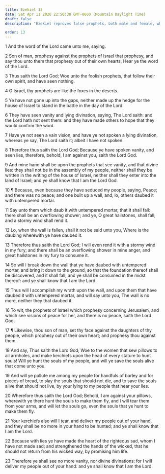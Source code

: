 ```yaml
---
title: Ezekiel 13
date: Sat Apr 11 2020 22:50:38 GMT-0600 (Mountain Daylight Time)
draft: false
description: "Ezekiel reproves false prophets, both male and female, who speak lies, to whom God has not spoken."

order: 13
---
```

    
1 And the word of the Lord came unto me, saying.

2 Son of man, prophesy against the prophets of Israel that prophesy, and say thou unto them that prophesy out of their own hearts, Hear ye the word of the Lord.

3 Thus saith the Lord God; Woe unto the foolish prophets, that follow their own spirit, and have seen nothing.

4 O Israel, thy prophets are like the foxes in the deserts.

5 Ye have not gone up into the gaps, neither made up the hedge for the house of Israel to stand in the battle in the day of the Lord.

6 They have seen vanity and lying divination, saying, The Lord saith: and the Lord hath not sent them: and they have made others to hope that they would confirm the word.

7 Have ye not seen a vain vision, and have ye not spoken a lying divination, whereas ye say, The Lord saith it; albeit I have not spoken.

8 Therefore thus saith the Lord God; Because ye have spoken vanity, and seen lies, therefore, behold, I am against you, saith the Lord God.

9 And mine hand shall be upon the prophets that see vanity, and that divine lies: they shall not be in the assembly of my people, neither shall they be written in the writing of the house of Israel, neither shall they enter into the land of Israel; and ye shall know that I am the Lord God.

10 ¶ Because, even because they have seduced my people, saying, Peace; and there was no peace; and one built up a wall, and, lo, others daubed it with untempered mortar.

11 Say unto them which daub it with untempered mortar, that it shall fall: there shall be an overflowing shower; and ye, O great hailstones, shall fall; and a stormy wind shall rend it.

12 Lo, when the wall is fallen, shall it not be said unto you, Where is the daubing wherewith ye have daubed it.

13 Therefore thus saith the Lord God; I will even rend it with a stormy wind in my fury; and there shall be an overflowing shower in mine anger, and great hailstones in my fury to consume it.

14 So will I break down the wall that ye have daubed with untempered mortar, and bring it down to the ground, so that the foundation thereof shall be discovered, and it shall fall, and ye shall be consumed in the midst thereof: and ye shall know that I am the Lord.

15 Thus will I accomplish my wrath upon the wall, and upon them that have daubed it with untempered mortar, and will say unto you, The wall is no more, neither they that daubed it.

16 To wit, the prophets of Israel which prophesy concerning Jerusalem, and which see visions of peace for her, and there is no peace, saith the Lord God.

17 ¶ Likewise, thou son of man, set thy face against the daughters of thy people, which prophesy out of their own heart; and prophesy thou against them.

18 And say, Thus saith the Lord God; Woe to the women that sew pillows to all armholes, and make kerchiefs upon the head of every stature to hunt souls! Will ye hunt the souls of my people, and will ye save the souls alive that come unto you.

19 And will ye pollute me among my people for handfuls of barley and for pieces of bread, to slay the souls that should not die, and to save the souls alive that should not live, by your lying to my people that hear your lies.

20 Wherefore thus saith the Lord God; Behold, I am against your pillows, wherewith ye there hunt the souls to make them fly, and I will tear them from your arms, and will let the souls go, even the souls that ye hunt to make them fly.

21 Your kerchiefs also will I tear, and deliver my people out of your hand, and they shall be no more in your hand to be hunted; and ye shall know that I am the Lord.

22 Because with lies ye have made the heart of the righteous sad, whom I have not made sad; and strengthened the hands of the wicked, that he should not return from his wicked way, by promising him life.

23 Therefore ye shall see no more vanity, nor divine divinations: for I will deliver my people out of your hand: and ye shall know that I am the Lord.
